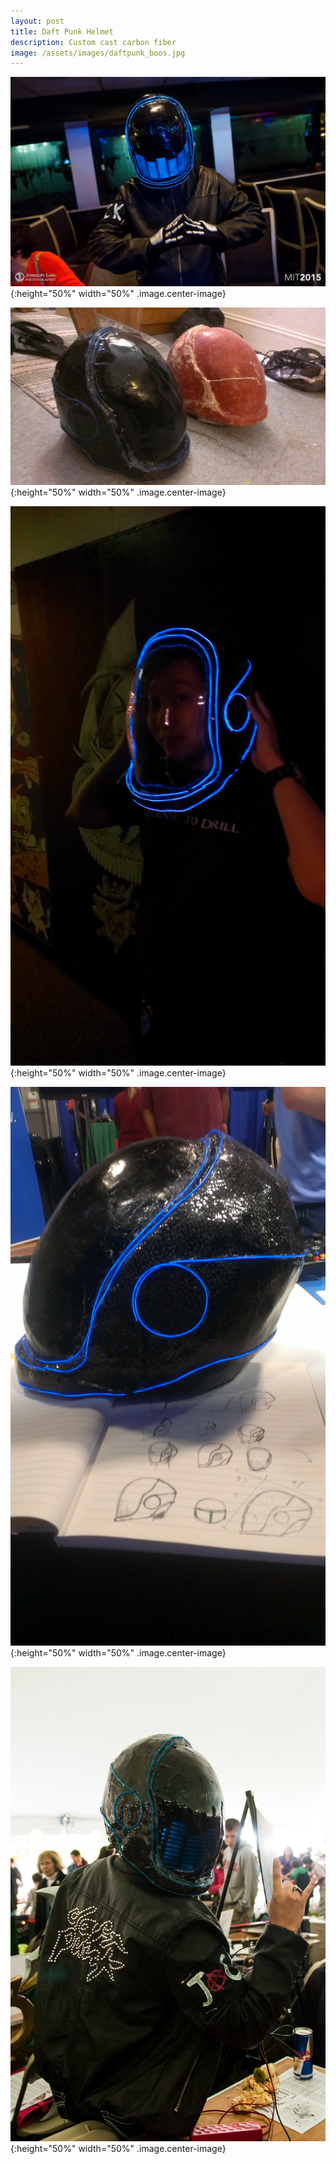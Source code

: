 ```yaml
---
layout: post
title: Daft Punk Helmet
description: Custom cast carbon fiber
image: /assets/images/daftpunk_boos.jpg
---
```


![daftpunk_boos](/assets/images/daftpunk_boos.jpg){:height="50%" width="50%" .image.center-image}

![daftpunk_mold](/assets/images/daftpunk_mold.jpg){:height="50%" width="50%" .image.center-image}

![daftpunk_visor](/assets/images/daftpunk_visor.jpg){:height="50%" width="50%" .image.center-image}


![daftpunk_sketches](/assets/images/daftpunk_sketches.jpg){:height="50%" width="50%" .image.center-image}

![daftpunk_makerfaire](/assets/images/daftpunk_makerfaire.jpg){:height="50%" width="50%" .image.center-image}
